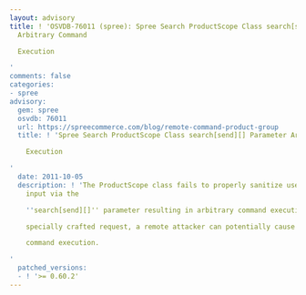 ```yaml
---
layout: advisory
title: ! 'OSVDB-76011 (spree): Spree Search ProductScope Class search[send][] Parameter
  Arbitrary Command

  Execution

'
comments: false
categories:
- spree
advisory:
  gem: spree
  osvdb: 76011
  url: https://spreecommerce.com/blog/remote-command-product-group
  title: ! 'Spree Search ProductScope Class search[send][] Parameter Arbitrary Command

    Execution

'
  date: 2011-10-05
  description: ! 'The ProductScope class fails to properly sanitize user-supplied
    input via the

    ''search[send][]'' parameter resulting in arbitrary command execution. With a

    specially crafted request, a remote attacker can potentially cause arbitrary

    command execution.

'
  patched_versions:
  - ! '>= 0.60.2'
---
```


